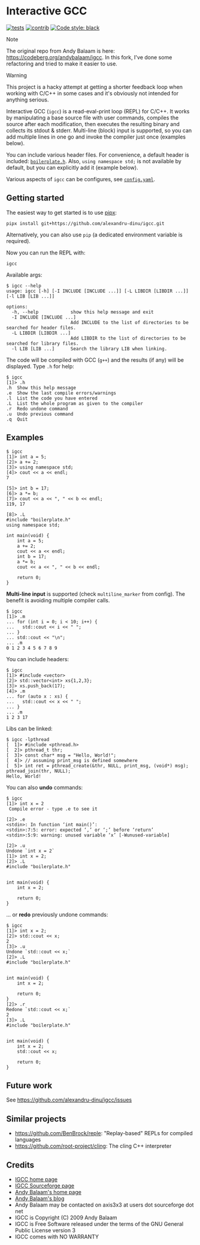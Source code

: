 # Interactive GCC

[![tests](https://github.com/alexandru-dinu/igcc/actions/workflows/main.yml/badge.svg)](https://github.com/alexandru-dinu/igcc/actions/workflows/main.yml)
[![contrib](https://img.shields.io/badge/contributions-welcome-brightgreen.svg?style=flat)](https://github.com/alexandru-dinu/igcc/issues)
[![Code style: black](https://img.shields.io/badge/code%20style-black-000000.svg)](https://github.com/psf/black)

> [!NOTE]
> The original repo from Andy Balaam is here: https://codeberg.org/andybalaam/igcc.
> In this fork, I've done some refactoring and tried to make it easier to use.

> [!WARNING]
> This project is a hacky attempt at getting a shorter feedback loop when working with C/C++ in some cases and it's obviously not intended for anything serious.

Interactive GCC (`igcc`) is a read-eval-print loop (REPL) for C/C++. It works by manipulating a base source file with user commands, compiles the source after each modification, then executes the resulting binary and collects its stdout & stderr.
Multi-line (block) input is supported, so you can add multiple lines in one go and invoke the compiler just once (examples below).

You can include various header files. For convenience, a default header is included: [`boilerplate.h`](https://github.com/alexandru-dinu/igcc/blob/main/igcc/assets/boilerplate.h). Also, `using namespace std;` is not available by default, but you can explicitly add it (example below).

Various aspects of `igcc` can be configures, see [`config.yaml`](https://github.com/alexandru-dinu/igcc/blob/main/igcc/assets/config.yaml).

## Getting started
The easiest way to get started is to use [pipx](https://pipx.pypa.io/stable/):
```
pipx install git+https://github.com/alexandru-dinu/igcc.git
```
Alternatively, you can also use `pip` (a dedicated environment variable is required).

Now you can run the REPL with:
```
igcc
```

Available args:
```
$ igcc --help
usage: igcc [-h] [-I INCLUDE [INCLUDE ...]] [-L LIBDIR [LIBDIR ...]] [-l LIB [LIB ...]]

options:
  -h, --help            show this help message and exit
  -I INCLUDE [INCLUDE ...]
                        Add INCLUDE to the list of directories to be searched for header files.
  -L LIBDIR [LIBDIR ...]
                        Add LIBDIR to the list of directories to be searched for library files.
  -l LIB [LIB ...]      Search the library LIB when linking.
```

The code will be compiled with GCC (`g++`) and the results (if any) will be displayed.
Type `.h` for help:

```
$ igcc
[1]> .h
.h  Show this help message
.e  Show the last compile errors/warnings
.l  List the code you have entered
.L  List the whole program as given to the compiler
.r  Redo undone command
.u  Undo previous command
.q  Quit
```

## Examples
```
$ igcc
[1]> int a = 5;
[2]> a += 2;
[3]> using namespace std;
[4]> cout << a << endl;
7

[5]> int b = 17;
[6]> a *= b;
[7]> cout << a << ", " << b << endl;
119, 17

[8]> .L
#include "boilerplate.h"
using namespace std;

int main(void) {
    int a = 5;
    a += 2;
    cout << a << endl;
    int b = 17;
    a *= b;
    cout << a << ", " << b << endl;

    return 0;
}
```

**Multi-line input** is supported (check `multiline_marker` from config). The benefit is avoiding multiple compiler calls.
```
$ igcc
[1]> .m
... for (int i = 0; i < 10; i++) {
...   std::cout << i << " ";
... }
... std::cout << "\n";
... .m
0 1 2 3 4 5 6 7 8 9
```

You can include headers:
```
$ igcc
[1]> #include <vector>
[2]> std::vector<int> xs{1,2,3};
[3]> xs.push_back(17);
[4]> .m
... for (auto x : xs) {
...   std::cout << x << " ";
... }
... .m
1 2 3 17
```

Libs can be linked:
```
$ igcc -lpthread
[  1]> #include <pthread.h>
[  2]> pthread_t thr;
[  3]> const char* msg = "Hello, World!";
[  4]> // assuming print_msg is defined somewhere
[  5]> int ret = pthread_create(&thr, NULL, print_msg, (void*) msg); pthread_join(thr, NULL);
Hello, World!
```

You can also **undo** commands:
```
$ igcc
[1]> int x = 2
 Compile error - type .e to see it

[2]> .e
<stdin>: In function ‘int main()’:
<stdin>:7:5: error: expected ‘,’ or ‘;’ before ‘return’
<stdin>:5:9: warning: unused variable ‘x’ [-Wunused-variable]

[2]> .u
Undone `int x = 2`
[1]> int x = 2;
[2]> .L
#include "boilerplate.h"


int main(void) {
    int x = 2;

    return 0;
}
```

... or **redo** previously undone commands:
```
$ igcc
[1]> int x = 2;
[2]> std::cout << x;
2
[3]> .u
Undone `std::cout << x;`
[2]> .L
#include "boilerplate.h"


int main(void) {
    int x = 2;

    return 0;
}
[2]> .r
Redone `std::cout << x;`
2
[3]> .L
#include "boilerplate.h"


int main(void) {
    int x = 2;
    std::cout << x;

    return 0;
}
```

## Future work
See https://github.com/alexandru-dinu/igcc/issues

## Similar projects
- https://github.com/BenBrock/reple: "Replay-based" REPLs for compiled languages
- https://github.com/root-project/cling: The cling C++ interpreter


## Credits
- [IGCC home page](http://www.artificialworlds.net/wiki/IGCC/IGCC)
- [IGCC Sourceforge page](http://sourceforge.net/projects/igcc/)
- [Andy Balaam's home page](http://www.artificialworlds.net)
- [Andy Balaam's blog](http://www.artificialworlds.net/blog)
- Andy Balaam may be contacted on axis3x3 at users dot sourceforge dot net
- IGCC is Copyright (C) 2009 Andy Balaam
- IGCC is Free Software released under the terms of the GNU General Public License version 3
- IGCC comes with NO WARRANTY
